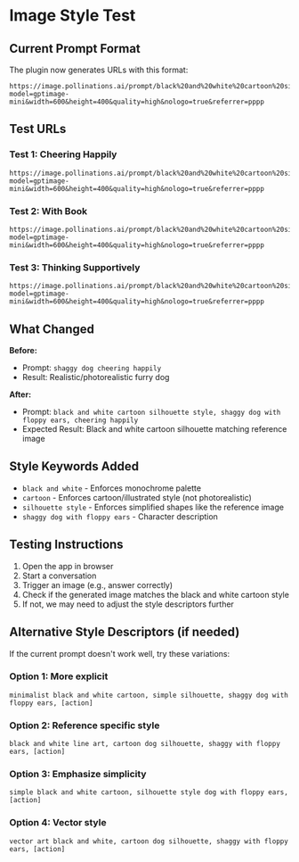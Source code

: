 # Image Style Test

## Current Prompt Format

The plugin now generates URLs with this format:

```
https://image.pollinations.ai/prompt/black%20and%20white%20cartoon%20silhouette%20style%2C%20shaggy%20dog%20with%20floppy%20ears%2C%20cheering%20happily?model=gptimage-mini&width=600&height=400&quality=high&nologo=true&referrer=pppp
```

## Test URLs

### Test 1: Cheering Happily
```
https://image.pollinations.ai/prompt/black%20and%20white%20cartoon%20silhouette%20style%2C%20shaggy%20dog%20with%20floppy%20ears%2C%20cheering%20happily?model=gptimage-mini&width=600&height=400&quality=high&nologo=true&referrer=pppp
```

### Test 2: With Book
```
https://image.pollinations.ai/prompt/black%20and%20white%20cartoon%20silhouette%20style%2C%20shaggy%20dog%20with%20floppy%20ears%2C%20with%20book?model=gptimage-mini&width=600&height=400&quality=high&nologo=true&referrer=pppp
```

### Test 3: Thinking Supportively
```
https://image.pollinations.ai/prompt/black%20and%20white%20cartoon%20silhouette%20style%2C%20shaggy%20dog%20with%20floppy%20ears%2C%20thinking%20supportively?model=gptimage-mini&width=600&height=400&quality=high&nologo=true&referrer=pppp
```

## What Changed

**Before:**
- Prompt: `shaggy dog cheering happily`
- Result: Realistic/photorealistic furry dog

**After:**
- Prompt: `black and white cartoon silhouette style, shaggy dog with floppy ears, cheering happily`
- Expected Result: Black and white cartoon silhouette matching reference image

## Style Keywords Added
- `black and white` - Enforces monochrome palette
- `cartoon` - Enforces cartoon/illustrated style (not photorealistic)
- `silhouette style` - Enforces simplified shapes like the reference image
- `shaggy dog with floppy ears` - Character description

## Testing Instructions

1. Open the app in browser
2. Start a conversation
3. Trigger an image (e.g., answer correctly)
4. Check if the generated image matches the black and white cartoon style
5. If not, we may need to adjust the style descriptors further

## Alternative Style Descriptors (if needed)

If the current prompt doesn't work well, try these variations:

### Option 1: More explicit
```
minimalist black and white cartoon, simple silhouette, shaggy dog with floppy ears, [action]
```

### Option 2: Reference specific style
```
black and white line art, cartoon dog silhouette, shaggy with floppy ears, [action]
```

### Option 3: Emphasize simplicity
```
simple black and white cartoon, silhouette style dog with floppy ears, [action]
```

### Option 4: Vector style
```
vector art black and white, cartoon dog silhouette, shaggy with floppy ears, [action]
```
